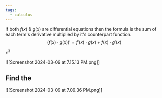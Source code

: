 ```yaml
---
tags:
  - calculus
---
```

If both $f(x)$ & $g(x)$ are differential equations then the formula is the sum of each term's derivative multiplied by it's counterpart function.
$$
(f(x) \cdot g(x))' = f'(x) \cdot g(x) + f(x) \cdot g'(x)
$$


$x^3$

![[Screenshot 2024-03-09 at 7.15.13 PM.png]]
## Find the 

![[Screenshot 2024-03-09 at 7.09.36 PM.png]]